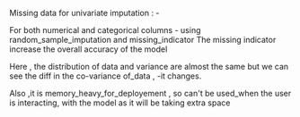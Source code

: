 Missing data for univariate imputation : -

For both numerical and categorical columns - using random_sample_imputation and missing_indicator
The missing indicator increase the overall accuracy of the model

Here , the distribution of data and variance are almost the same but we can see the diff in the co-variance of_data , -it changes.

Also ,it is memory_heavy_for_deployement , so can't be used_when the user is interacting, with the model as it will be taking extra space
